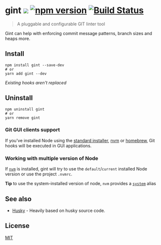 # gint [![](http://img.shields.io/npm/dm/gint.svg?style=flat)](https://www.npmjs.org/package/gint) [![npm version](https://badge.fury.io/js/gint.svg)](https://www.npmjs.org/package/gint) [![Build Status](https://img.shields.io/travis/runk/gint/master.svg)](https://travis-ci.org/runk/gint)

> A pluggable and configurable GIT linter tool

Gint can help with enforcing commit message patterns, branch sizes and heaps more.

## Install

```shell
npm install gint --save-dev
# or 
yarn add gint --dev
```

_Existing hooks aren't replaced_

## Uninstall

```shell
npm uninstall gint
# or
yarn remove gint
```

### Git GUI clients support

If you've installed Node using the [standard installer](https://nodejs.org/en/), [nvm](https://github.com/creationix/nvm) or [homebrew](http://brew.sh/), Git hooks will be executed in GUI applications.

### Working with multiple version of Node

If [`nvm`](https://github.com/creationix/nvm) is installed, gint will try to use the `default`/`current` installed Node version or use the project `.nvmrc`.

__Tip__ to use the system-installed version of node, `nvm` provides a [`system`](https://github.com/creationix/nvm#system-version-of-node) alias

## See also

* [Husky](https://github.com/typicode/husky) - Heavily based on husky source code.

## License

[MIT](https://github.com/runk/gint/blob/master/LICENSE)
